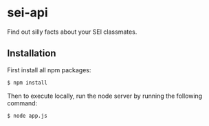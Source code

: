# sei-api

Find out silly facts about your SEI classmates.

## Installation

First install all npm packages:

```bash
$ npm install
```

Then to execute locally, run the node server by running the following command:

```bash
$ node app.js
```

